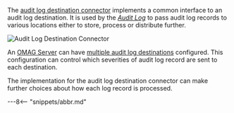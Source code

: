 <!-- SPDX-License-Identifier: CC-BY-4.0 -->
<!-- Copyright Contributors to the ODPi Egeria project. -->


The [audit log destination connector](/egeria-docs/concepts/audit-log-destination-connector) implements a common interface to an audit log destination.  It is used by the *[Audit Log](/egeria-docs/concepts/audit-log)* to pass audit log records to various locations either to store, process or distribute further.

![Audit Log Destination Connector](/egeria-docs/connectors/runtime/audit-log-destination-connector.svg)

An [OMAG Server](/egeria-docs/concepts/omag-server) can have [multiple audit log destinations](/egeria-docs/guides/admin/configuring-an-integration-daemon/#configure-the-audit-log) configured.  This configuration can control which severities of audit log record are sent to each destination.

The implementation for the audit log destination connector can make further choices about how each log record is processed.


---8<-- "snippets/abbr.md"
